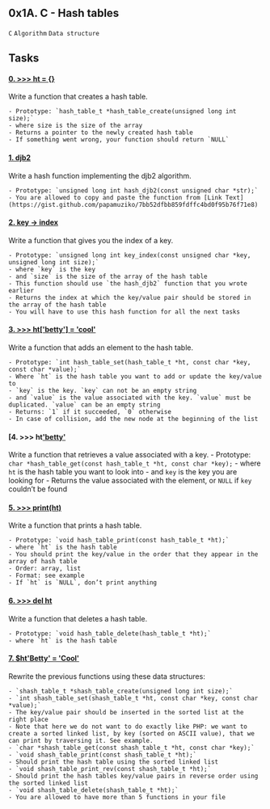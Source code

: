 ## 0x1A. C - Hash tables
`C` `Algorithm` `Data structure`

## Tasks
#### [0. >>> ht = {}](0-hash_table_create.c)
Write a function that creates a hash table.

    - Prototype: `hash_table_t *hash_table_create(unsigned long int size);`
	- where size is the size of the array
    - Returns a pointer to the newly created hash table
    - If something went wrong, your function should return `NULL`
#### [1. djb2](1-djb2.c)
Write a hash function implementing the djb2 algorithm.

    - Prototype: `unsigned long int hash_djb2(const unsigned char *str);`
    - You are allowed to copy and paste the function from [Link Text](https://gist.github.com/papamuziko/7bb52dfbb859fdffc4bd0f95b76f71e8)
#### [2. key -> index](2-key_index.c)
Write a function that gives you the index of a key.

    - Prototype: `unsigned long int key_index(const unsigned char *key, unsigned long int size);`
	- where `key` is the key
	- and `size` is the size of the array of the hash table
    - This function should use `the hash_djb2` function that you wrote earlier
    - Returns the index at which the key/value pair should be stored in the array of the hash table
    - You will have to use this hash function for all the next tasks
#### [3. >>> ht['betty'] = 'cool'](3-hash_table_set.c)
Write a function that adds an element to the hash table.

    - Prototype: `int hash_table_set(hash_table_t *ht, const char *key, const char *value);`
	- Where `ht` is the hash table you want to add or update the key/value to
	- `key` is the key. `key` can not be an empty string
	- and `value` is the value associated with the key. `value` must be duplicated. `value` can be an empty string
    - Returns: `1` if it succeeded, `0` otherwise
    - In case of collision, add the new node at the beginning of the list

#### [4. >>> ht['betty'](4-hash_table_get.c)
Write a function that retrieves a value associated with a key.
    - Prototype: `char *hash_table_get(const hash_table_t *ht, const char *key);`
	- where `ht` is the hash table you want to look into
	- and `key` is the key you are looking for
    - Returns the value associated with the element, or `NULL` if `key` couldn’t be found

#### [5. >>> print(ht)](5-hash_table_print.c)
Write a function that prints a hash table.

    - Prototype: `void hash_table_print(const hash_table_t *ht);`
	- where `ht` is the hash table
    - You should print the key/value in the order that they appear in the array of hash table
	- Order: array, list
    - Format: see example
    - If `ht` is `NULL`, don’t print anything

#### [6. >>> del ht](6-hash_table_delete.c)
Write a function that deletes a hash table.

    - Prototype: `void hash_table_delete(hash_table_t *ht);`
	- where `ht` is the hash table

#### [7. $ht'Betty' = 'Cool'](100-sorted_hash_table.c)
Rewrite the previous functions using these data structures:

    - `shash_table_t *shash_table_create(unsigned long int size);`
    - `int shash_table_set(shash_table_t *ht, const char *key, const char *value);`
	- The key/value pair should be inserted in the sorted list at the right place
	- Note that here we do not want to do exactly like PHP: we want to create a sorted linked list, by key (sorted on ASCII value), that we can print by traversing it. See example.
    - `char *shash_table_get(const shash_table_t *ht, const char *key);`
    - `void shash_table_print(const shash_table_t *ht);`
	- Should print the hash table using the sorted linked list
    - `void shash_table_print_rev(const shash_table_t *ht);`
	- Should print the hash tables key/value pairs in reverse order using the sorted linked list
    - `void shash_table_delete(shash_table_t *ht);`
    - You are allowed to have more than 5 functions in your file

